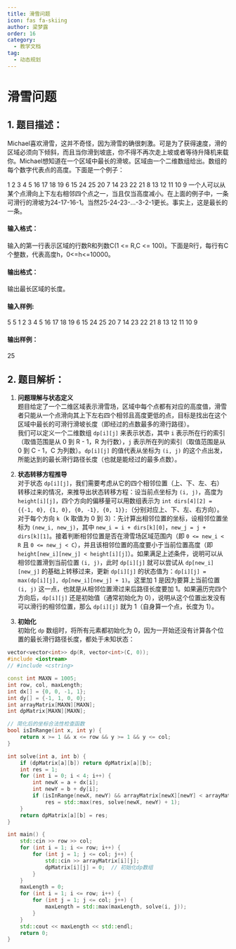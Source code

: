 ```yaml
---
title: 滑雪问题
icon: fas fa-skiing
author: 梁梦露
order: 16
category:
  - 教学文档
tag:
  - 动态规划
---
```


# 滑雪问题

## 1. 题目描述：

Michael喜欢滑雪，这并不奇怪，因为滑雪的确很刺激。可是为了获得速度，滑的区域必须向下倾斜，而且当你滑到坡底，你不得不再次走上坡或者等待升降机来载你。Michael想知道在一个区域中最长的滑坡。区域由一个二维数组给出。数组的每个数字代表点的高度。下面是一个例子：

 1 2 3 4 5 
16 17 18 19 6
15 24 25 20 7
14 23 22 21 8
13 12 11 10 9
一个人可以从某个点滑向上下左右相邻四个点之一，当且仅当高度减小。在上面的例子中，一条可滑行的滑坡为24-17-16-1。当然25-24-23-...-3-2-1更长。事实上，这是最长的一条。

#### 输入格式：

输入的第一行表示区域的行数R和列数C(1 <= R,C <= 100)。下面是R行，每行有C个整数，代表高度h，0<=h<=10000。

#### 输出格式：

输出最长区域的长度。

#### 输入样例:
5 5 
1 2 3 4 5
16 17 18 19 6 
15 24 25 20 7
14 23 22 21 8 
13 12 11 10 9

#### 输出样例：
25

## 2. 题目解析：

1. **问题理解与状态定义**  
题目给定了一个二维区域表示滑雪场，区域中每个点都有对应的高度值，滑雪者只能从一个点滑向其上下左右四个相邻且高度更低的点，目标是找出在这个区域中最长的可滑行滑坡长度（即经过的点数最多的滑行路径）。  
我们可以定义一个二维数组 `dp[i][j]` 来表示状态，其中 `i` 表示所在行的索引（取值范围是从 0 到 R - 1，R 为行数），`j` 表示所在列的索引（取值范围是从 0 到 C - 1，C 为列数）。`dp[i][j]` 的值代表从坐标为 `(i, j)` 的这个点出发，所能达到的最长滑行路径长度（也就是能经过的最多点数）。

2. **状态转移方程推导**  
对于状态 `dp[i][j]`，我们需要考虑从它的四个相邻位置（上、下、左、右）转移过来的情况，来推导出状态转移方程：设当前点坐标为 `(i, j)`，高度为 `height[i][j]`，四个方向的偏移量可以用数组表示为 `int dirs[4][2] = {{-1, 0}, {1, 0}, {0, -1}, {0, 1}};`（分别对应上、下、左、右方向）。  
对于每个方向 `k`（k 取值为 0 到 3）：先计算出相邻位置的坐标，设相邻位置坐标为 `(new_i, new_j)`，其中 `new_i = i + dirs[k][0]`，`new_j = j + dirs[k][1]`。接着判断相邻位置是否在滑雪场区域范围内（即 `0 <= new_i < R` 且 `0 <= new_j < C`），并且该相邻位置的高度要小于当前位置高度（即 `height[new_i][new_j] < height[i][j]`）。如果满足上述条件，说明可以从相邻位置滑到当前位置 `(i, j)`，此时 `dp[i][j]` 就可以尝试从 `dp[new_i][new_j]` 的基础上转移过来，更新 `dp[i][j]` 的状态值为：`dp[i][j] = max(dp[i][j], dp[new_i][new_j] + 1)`。这里加 1 是因为要算上当前位置 `(i, j)` 这一点，也就是从相邻位置滑过来后路径长度要加 1。如果遍历完四个方向后，`dp[i][j]` 还是初始值（通常初始化为 0），说明从这个位置出发没有可以滑行的相邻位置，那么 `dp[i][j]` 就为 1（自身算一个点，长度为 1）。

3. **初始化**  
初始化 `dp` 数组时，将所有元素都初始化为 0，因为一开始还没有计算各个位置的最长滑行路径长度，都处于未知状态：
```cpp
vector<vector<int>> dp(R, vector<int>(C, 0));
#include <iostream>
// #include <cstring>  

const int MAXN = 1005; 
int row, col, maxLength;
int dx[] = {0, 0, -1, 1};
int dy[] = {-1, 1, 0, 0};
int arrayMatrix[MAXN][MAXN];
int dpMatrix[MAXN][MAXN];

// 简化后的坐标合法性检查函数
bool isInRange(int x, int y) {
    return x >= 1 && x <= row && y >= 1 && y <= col;
}

int solve(int a, int b) {
    if (dpMatrix[a][b]) return dpMatrix[a][b];
    int res = 1;
    for (int i = 0; i < 4; i++) {
        int newX = a + dx[i];
        int newY = b + dy[i];
        if (isInRange(newX, newY) && arrayMatrix[newX][newY] < arrayMatrix[a][b])
            res = std::max(res, solve(newX, newY) + 1);
    }
    return dpMatrix[a][b] = res;
}

int main() {
    std::cin >> row >> col;
    for (int i = 1; i <= row; i++) {
        for (int j = 1; j <= col; j++) {
            std::cin >> arrayMatrix[i][j];
            dpMatrix[i][j] = 0;  // 初始化dp数组
        }
    }
    maxLength = 0;
    for (int i = 1; i <= row; i++) {
        for (int j = 1; j <= col; j++) {
            maxLength = std::max(maxLength, solve(i, j));
        }
    }
    std::cout << maxLength << std::endl;
    return 0;
}
